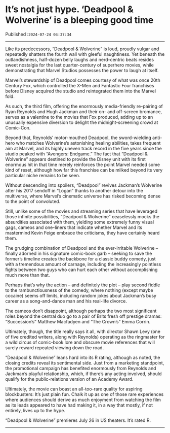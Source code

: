 # It’s not just hype. ‘Deadpool & Wolverine’ is a bleeping good time

Published :`2024-07-24 04:37:34`

---

Like its predecessors, “Deadpool & Wolverine” is loud, proudly vulgar and repeatedly shatters the fourth wall with gleeful naughtiness. Yet beneath the outlandishness, half-dozen belly laughs and nerd-centric beats resides sweet nostalgia for the last quarter-century of superhero movies, while demonstrating that Marvel Studios possesses the power to laugh at itself.

Marvel’s stewardship of Deadpool comes courtesy of what was once 20th Century Fox, which controlled the X-Men and Fantastic Four franchises before Disney acquired the studio and reintegrated them into the Marvel fold.

As such, the third film, offering the enormously media-friendly re-pairing of Ryan Reynolds and Hugh Jackman and their on- and off-screen bromance, serves as a valentine to the movies that Fox produced, adding up to an unusually expensive diversion to delight the midnight-screening crowd at Comic-Con.

Beyond that, Reynolds’ motor-mouthed Deadpool, the sword-wielding anti-hero who matches Wolverine’s astonishing healing abilities, takes frequent aim at Marvel, and its highly uneven track record in the five years since the studio peaked with “Avengers: Endgame.” The fact that “Deadpool & Wolverine” appears destined to provide the Disney unit with its first enormous hit in that time merely reinforces the point Marvel needed some kind of reset, although how far this franchise can be milked beyond its very particular niche remains to be seen.

Without descending into spoilers, “Deadpool” revives Jackman’s Wolverine after his 2017 sendoff in “Logan” thanks to another detour into the multiverse, where Marvel’s cinematic universe has risked becoming dense to the point of convoluted.

Still, unlike some of the movies and streaming series that have leveraged those infinite possibilities, “Deadpool & Wolverine” ceaselessly mocks the absurdities associated with them, yielding some extremely funny visual gags, cameos and one-liners that indicate whether Marvel and its mastermind Kevin Feige embrace the criticisms, they have certainly heard them.

The grudging combination of Deadpool and the ever-irritable Wolverine – finally adorned in his signature comic-book garb – seeking to save the former’s timeline creates the backbone for a classic buddy comedy, just with a tremendous amount of carnage, including the increasingly pointless fights between two guys who can hurt each other without accomplishing much more than that.

Perhaps that’s why the action – and definitely the plot – play second fiddle to the rambunctiousness of the comedy, where nothing (except maybe cocaine) seems off limits, including random jokes about Jackman’s busy career as a song-and-dance man and his real-life divorce.

The cameos don’t disappoint, although perhaps the two most significant roles beyond the central duo go to a pair of Brits fresh off prestige dramas: “Succession’s” Matthew Macfadyen and “The Crown’s” Emma Corrin.

Ultimately, though, the title really says it all, with director Shawn Levy (one of five credited writers, along with Reynolds) operating as the ringmaster for a wild circus of comic-book lore and obscure movie references that will surely reward repeated viewing down the road.

“Deadpool & Wolverine” leans hard into its R rating, although as noted, the closing credits reveal its sentimental side. Just from a marketing standpoint, the promotional campaign has benefited enormously from Reynolds and Jackman’s playful relationship, which, if there’s any acting involved, should qualify for the public-relations version of an Academy Award.

Ultimately, the movie can boast an all-too-rare quality for aspiring blockbusters: It’s just plain fun. Chalk it up as one of those rare experiences where audiences should derive as much enjoyment from watching the film as its leads appeared to have had making it, in a way that mostly, if not entirely, lives up to the hype.

“Deadpool & Wolverine” premieres July 26 in US theaters. It’s rated R.

---

